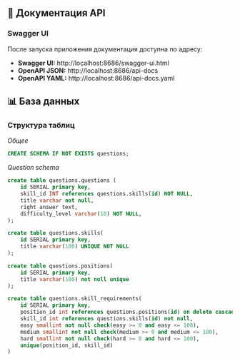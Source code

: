 ## 📖 Документация API

### Swagger UI

После запуска приложения документация доступна по адресу:
- **Swagger UI:** http://localhost:8686/swagger-ui.html
- **OpenAPI JSON:** http://localhost:8686/api-docs
- **OpenAPI YAML:** http://localhost:8686/api-docs.yaml


## 📊 База данных

### Структура таблиц
*Общее*
```sql
CREATE SCHEMA IF NOT EXISTS questions;
```

*Question schema*
```sql
create table questions.questions (
	id SERIAL primary key,
	skill_id INT references questions.skills(id) NOT NULL,
	title varchar not null,
	right_answer text,
	difficulty_level varchar(10) NOT NULL,
);

create table questions.skills(
	id SERIAL primary key,
	title varchar(100) UNIQUE NOT NULL
);

create table questions.positions(
	id SERIAL primary key,
	title varchar(100) not null unique
);

create table questions.skill_requirements(
    id SERIAL primary key,
    position_id int references questions.positions(id) on delete cascade not null,
    skill_id int references questions.skills(id) not null,
    easy smallint not null check(easy >= 0 and easy <= 100),
    medium smallint not null check(medium >= 0 and medium <= 100),
    hard smallint not null check(hard >= 0 and hard <= 100),
    unique(position_id, skill_id)
)
```